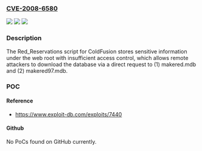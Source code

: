 ### [CVE-2008-6580](https://cve.mitre.org/cgi-bin/cvename.cgi?name=CVE-2008-6580)
![](https://img.shields.io/static/v1?label=Product&message=n%2Fa&color=blue)
![](https://img.shields.io/static/v1?label=Version&message=n%2Fa&color=blue)
![](https://img.shields.io/static/v1?label=Vulnerability&message=n%2Fa&color=brighgreen)

### Description

The Red_Reservations script for ColdFusion stores sensitive information under the web root with insufficient access control, which allows remote attackers to download the database via a direct request to (1) makered.mdb and (2) makered97.mdb.

### POC

#### Reference
- https://www.exploit-db.com/exploits/7440

#### Github
No PoCs found on GitHub currently.

